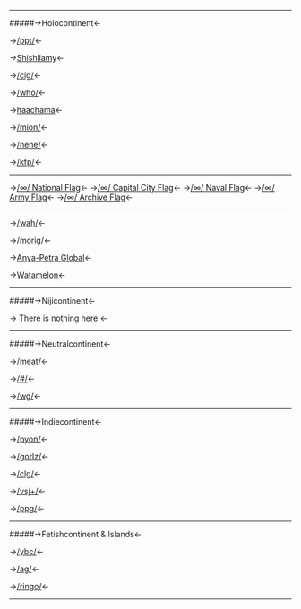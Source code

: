 ***
#####->Holocontinent<-

->[/ppt/](https://files.catbox.moe/al1iyw.png)<-

->[Shishilamy](https://files.catbox.moe/f30hdr.jpg)<-

->[/cig/](https://files.catbox.moe/i5ipoo.jpg)<-

->[/who/](https://files.catbox.moe/3kkryq.png)<-

->[haachama](https://files.catbox.moe/yieat4.png)<-

->[/mion/](https://files.catbox.moe/m1pgzn.png)<-

->[/nene/](https://files.catbox.moe/q0t52b.png)<-

->[/kfp/](https://files.catbox.moe/vbkrta.jpg)<-
***
->[/∞/ National Flag](https://de.catbox.moe/an8fyd.png)<-
->[/∞/ Capital City Flag](https://de.catbox.moe/rjdr3k.png)<-
->[/∞/ Naval Flag](https://de.catbox.moe/66015s.png)<-
->[/∞/ Army Flag](https://de.catbox.moe/96f3np.png)<-
->[/∞/ Archive Flag](https://a.pomf.cat/lfhnkb.png)<-
***
->[/wah/](https://files.catbox.moe/108shr.png)<-

->[/morig/](https://files.catbox.moe/ou87tb.png)<-

->[Anya-Petra Global](https://files.catbox.moe/46o6xi.png)<-

->[Watamelon](https://files.catbox.moe/5vutdc.png)<-

***
#####->Nijicontinent<-

-> There is nothing here <-

***
#####->Neutralcontinent<-

->[/meat/](https://files.catbox.moe/tc03ki.png)<-

->[/#/](https://files.catbox.moe/az4pbi.png)<-

->[/wg/](https://files.catbox.moe/lw85wb.png)<-

***
#####->Indiecontinent<-

->[/pyon/](https://de.catbox.moe/2r90yl.jpg)<-

->[/gorlz/](https://files.catbox.moe/7fg16o.jpg)<-

->[/clg/](https://files.catbox.moe/z7wb1n.png)<-

->[/vsj+/](https://files.catbox.moe/yw06mk.png)<-

->[/ppg/](https://files.catbox.moe/n9lcem.png)<-

***
#####->Fetishcontinent & Islands<-

->[/ybc/](https://files.catbox.moe/9c7khp.png)<-

->[/ag/](https://files.catbox.moe/btryd5.png)<-

->[/ringo/](https://files.catbox.moe/bs8ltg.png)<-

***